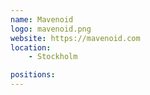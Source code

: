 ```yaml
---
name: Mavenoid
logo: mavenoid.png
website: https://mavenoid.com
location:
    - Stockholm

positions:
---
```

